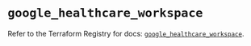 # `google_healthcare_workspace`

Refer to the Terraform Registry for docs: [`google_healthcare_workspace`](https://registry.terraform.io/providers/hashicorp/google/6.34.1/docs/resources/healthcare_workspace).
